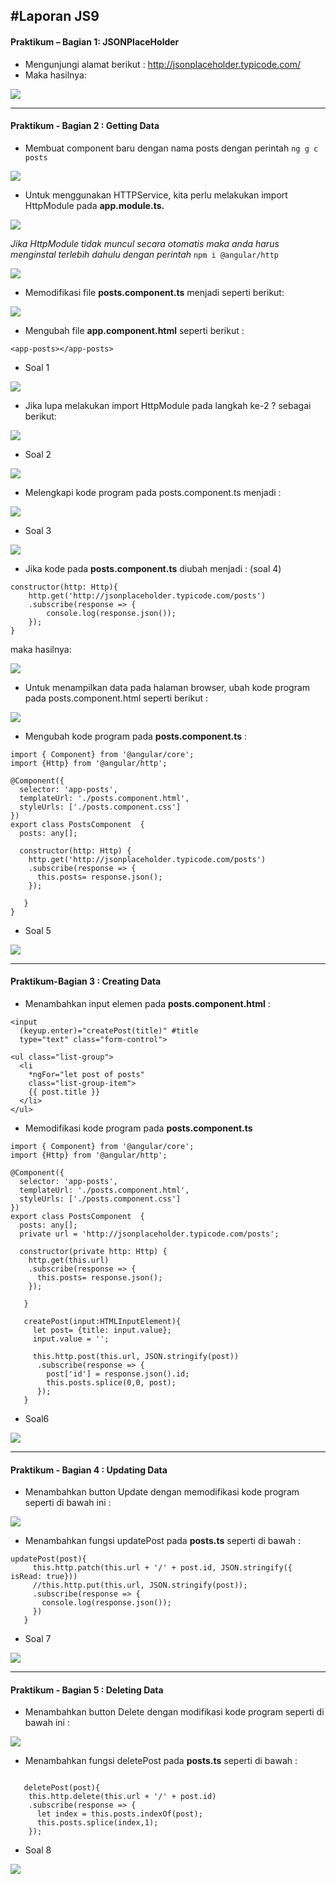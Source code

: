 #Laporan JS9
---

#### Praktikum – Bagian 1: JSONPlaceHolder
- Mengunjungi alamat berikut : http://jsonplaceholder.typicode.com/
- Maka hasilnya:

![](image/chapter1/9/p1.jpg) 

---

#### Praktikum - Bagian 2 : Getting Data
- Membuat component baru dengan nama posts dengan perintah `ng g c posts`

![](image/chapter1/9/p2.1.jpg) 

- Untuk menggunakan HTTPService, kita perlu melakukan import HttpModule pada **app.module.ts.**

![](image/chapter1/9/p2.2.jpg) 

*Jika HttpModule tidak muncul secara otomatis maka anda harus menginstal terlebih dahulu dengan perintah* `npm i @angular/http`

![](image/chapter1/9/p2.2.2.jpg)

- Memodifikasi file **posts.component.ts** menjadi seperti berikut:

![](image/chapter1/9/p2.3.jpg)

- Mengubah file **app.component.html** seperti berikut :

```
<app-posts></app-posts>

```
- Soal 1

![](image/chapter1/9/soal1.jpg) 

- Jika lupa melakukan import HttpModule pada langkah ke-2 ? sebagai berikut:

![](image/chapter1/9/p2.6.jpg)

- Soal 2

![](image/chapter1/9/soal2.jpg)

- Melengkapi kode program pada posts.component.ts menjadi :

![](image/chapter1/9/p2.8.jpg)

- Soal 3

![](image/chapter1/9/soal3.jpg)

- Jika kode pada **posts.component.ts** diubah menjadi : (soal 4)

```
constructor(http: Http){
    http.get('http://jsonplaceholder.typicode.com/posts')
    .subscribe(response => {
        console.log(response.json());
    });
}
```
maka hasilnya:

![](image/chapter1/9/soal4.jpg)

- Untuk menampilkan data pada halaman browser, ubah kode program pada posts.component.html seperti berikut :

![](image/chapter1/9/p3.2.jpg)

- Mengubah kode program pada **posts.component.ts** :

```
import { Component} from '@angular/core';
import {Http} from '@angular/http';

@Component({
  selector: 'app-posts',
  templateUrl: './posts.component.html',
  styleUrls: ['./posts.component.css']
})
export class PostsComponent  {
  posts: any[];

  constructor(http: Http) {
    http.get('http://jsonplaceholder.typicode.com/posts')
    .subscribe(response => {
      this.posts= response.json();
    });
  
   }
}

```

- Soal 5

![](image/chapter1/9/soal5.jpg)

---

#### Praktikum-Bagian 3 : Creating Data
- Menambahkan input elemen pada **posts.component.html** :

```
<input
  (keyup.enter)="createPost(title)" #title
  type="text" class="form-control">

<ul class="list-group">
  <li 
    *ngFor="let post of posts"
    class="list-group-item">
    {{ post.title }}
  </li>
</ul>

```
- Memodifikasi kode program pada **posts.component.ts** 

```
import { Component} from '@angular/core';
import {Http} from '@angular/http';

@Component({
  selector: 'app-posts',
  templateUrl: './posts.component.html',
  styleUrls: ['./posts.component.css']
})
export class PostsComponent  {
  posts: any[];
  private url = 'http://jsonplaceholder.typicode.com/posts';

  constructor(private http: Http) {
    http.get(this.url)
    .subscribe(response => {
      this.posts= response.json();
    });
  
   }

   createPost(input:HTMLInputElement){
     let post= {title: input.value};
     input.value = '';

     this.http.post(this.url, JSON.stringify(post))
      .subscribe(response => {
        post['id'] = response.json().id;
        this.posts.splice(0,0, post);
      });
   }

```

- Soal6

![](image/chapter1/9/soal6.jpg)

---

#### Praktikum - Bagian 4 : Updating Data
- Menambahkan button Update dengan memodifikasi kode program seperti di bawah ini :


![](image/chapter1/9/p4.2.jpg)

- Menambahkan fungsi updatePost pada **posts.ts** seperti di bawah :

```
updatePost(post){
     this.http.patch(this.url + '/' + post.id, JSON.stringify({ isRead: true}))
     //this.http.put(this.url, JSON.stringify(post));
     .subscribe(response => {
       console.log(response.json());
     })
   }

```

- Soal 7

![](image/chapter1/9/soal7.jpg)

---

#### Praktikum - Bagian 5 : Deleting Data
- Menambahkan button Delete dengan modifikasi kode program seperti di bawah ini :

 ![](image/chapter1/9/p5.2.jpg)

- Menambahkan fungsi deletePost pada **posts.ts** seperti di bawah :

```

   deletePost(post){
    this.http.delete(this.url + '/' + post.id)
    .subscribe(response => {
      let index = this.posts.indexOf(post);
      this.posts.splice(index,1);
    });

```

- Soal 8

![](image/chapter1/9/soal8.png)
 


